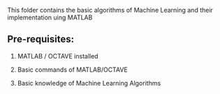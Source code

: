 This folder contains the basic algorithms  of Machine Learning and their implementation uing MATLAB


Pre-requisites:
--------------
1. MATLAB / OCTAVE installed

2. Basic commands of MATLAB/OCTAVE

3. Basic knowledge of Machine Learning Algorithms 
